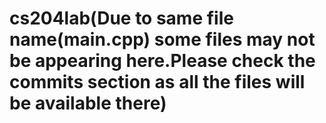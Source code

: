 # cs204lab(Due to same file name(main.cpp) some files may not be appearing here.Please check the commits section as all the files will be available there)
